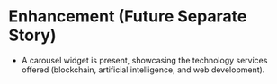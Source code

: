 # Enhancement (Future Separate Story) 

- A carousel widget is present, showcasing the technology services offered (blockchain, artificial intelligence, and web development).